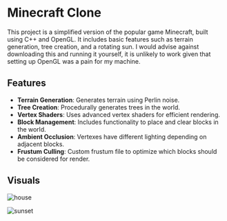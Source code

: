 # Minecraft Clone

This project is a simplified version of the popular game Minecraft, built using C++ and OpenGL. It includes basic features such as terrain generation, tree creation, and a rotating sun.
I would advise against downloading this and running it yourself, it is unlikely to work given that setting up OpenGL was a pain for my machine.

## Features

- **Terrain Generation**: Generates terrain using Perlin noise.
- **Tree Creation**: Procedurally generates trees in the world.
- **Vertex Shaders**: Uses advanced vertex shaders for efficient rendering.
- **Block Management**: Includes functionality to place and clear blocks in the world.
- **Ambient Occlusion**: Vertexes have different lighting depending on adjacent blocks.
- **Frustum Culling**: Custom frustum file to optimize which blocks should be considered for render.

## Visuals
![house](https://github.com/user-attachments/assets/af395a86-3fe6-4b35-9f43-d64672f41bbb)



![sunset](https://github.com/user-attachments/assets/b07a07aa-e783-4b92-8916-8d225be1c953)

